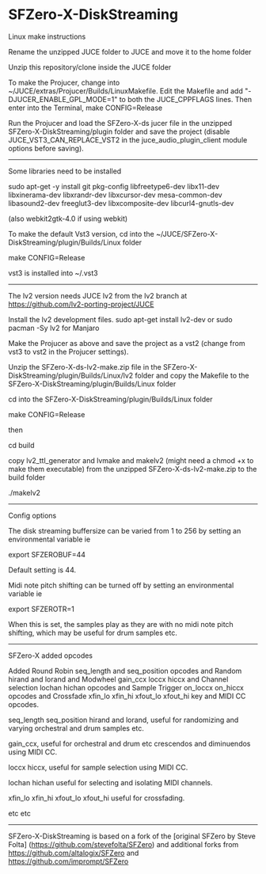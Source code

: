 # SFZero-X-DiskStreaming

Linux make instructions

Rename the unzipped JUCE folder to JUCE and move it to the home folder

Unzip this repository/clone inside the JUCE folder

To make the Projucer, change into ~/JUCE/extras/Projucer/Builds/LinuxMakefile.
Edit the Makefile and add "-DJUCER_ENABLE_GPL_MODE=1" to both the JUCE_CPPFLAGS lines.
Then enter into the Terminal, 
make CONFIG=Release

Run the Projucer and load the SFZero-X-ds jucer file in the unzipped SFZero-X-DiskStreaming/plugin folder and save the project (disable JUCE_VST3_CAN_REPLACE_VST2 in the juce_audio_plugin_client module options before saving).

---------
 
Some libraries need to be installed

sudo apt-get -y install git pkg-config libfreetype6-dev libx11-dev libxinerama-dev libxrandr-dev libxcursor-dev mesa-common-dev libasound2-dev freeglut3-dev libxcomposite-dev libcurl4-gnutls-dev

(also webkit2gtk-4.0 if using webkit)

To make the default Vst3 version, cd into the ~/JUCE/SFZero-X-DiskStreaming/plugin/Builds/Linux folder

make CONFIG=Release

vst3 is installed into ~/.vst3

------------

The lv2 version needs JUCE lv2 from the lv2 branch at https://github.com/lv2-porting-project/JUCE

Install the lv2 development files.
sudo apt-get install lv2-dev or sudo pacman -Sy lv2 for Manjaro

Make the Projucer as above and save the project as a vst2 (change from vst3 to vst2 in the Projucer settings).

Unzip the SFZero-X-ds-lv2-make.zip file in the SFZero-X-DiskStreaming/plugin/Builds/Linux/lv2 folder and copy the Makefile to the SFZero-X-DiskStreaming/plugin/Builds/Linux folder

cd into the SFZero-X-DiskStreaming/plugin/Builds/Linux folder

make CONFIG=Release

then

cd build

copy lv2_ttl_generator and lvmake and makelv2 (might need a chmod +x to make them executable) from the unzipped SFZero-X-ds-lv2-make.zip to the build folder

./makelv2

------------

Config options

The disk streaming buffersize can be varied from 1 to 256 by setting an environmental variable ie

export SFZEROBUF=44

Default setting is 44.

Midi note pitch shifting can be turned off by setting an environmental variable ie

export SFZEROTR=1

When this is set, the samples play as they are with no midi note pitch shifting, which may be useful for drum samples etc.

------------

SFZero-X added opcodes

Added Round Robin seq_length and seq_position opcodes and Random hirand and lorand and Modwheel gain_ccx loccx hiccx and Channel selection lochan hichan opcodes and Sample Trigger on_loccx on_hiccx opcodes and Crossfade xfin_lo xfin_hi xfout_lo xfout_hi key and MIDI CC opcodes.

seq_length seq_position hirand and lorand, useful for randomizing and varying orchestral and drum samples etc.

gain_ccx, useful for orchestral and drum etc crescendos and diminuendos using MIDI CC.

loccx hiccx, useful for sample selection using MIDI CC.

lochan hichan useful for selecting and isolating MIDI channels.

xfin_lo xfin_hi xfout_lo xfout_hi useful for crossfading.

etc etc

------------

SFZero-X-DiskStreaming is based on a fork of the [original SFZero by Steve Folta] (https://github.com/stevefolta/SFZero) and additional forks from https://github.com/altalogix/SFZero and https://github.com/imprompt/SFZero

